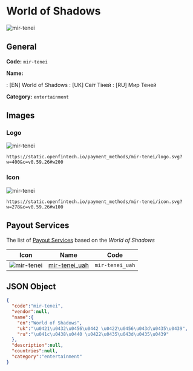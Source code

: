 
# World of Shadows 
![mir-tenei](https://static.openfintech.io/payment_methods/mir-tenei/logo.svg?w=400&c=v0.59.26#w200)  

## General 
**Code:** `mir-tenei` 
 
**Name:** 
 
:	[EN] World of Shadows 
:	[UK] Світ Тіней 
:	[RU] Мир Теней 
 
**Category:** `entertainment` 
 

## Images 

### Logo 
![mir-tenei](https://static.openfintech.io/payment_methods/mir-tenei/logo.svg?w=400&c=v0.59.26#w200)  

```
https://static.openfintech.io/payment_methods/mir-tenei/logo.svg?w=400&c=v0.59.26#w200
```  

### Icon 
![mir-tenei](https://static.openfintech.io/payment_methods/mir-tenei/icon.svg?w=278&c=v0.59.26#w100)  

```
https://static.openfintech.io/payment_methods/mir-tenei/icon.svg?w=278&c=v0.59.26#w100
```  

## Payout Services 
 
The list of [Payout Services](/payout-services/) based on the _World of Shadows_ 

|Icon|Name|Code| 
|:---:|:---:|:---:| 
|![mir-tenei](https://static.openfintech.io/payout_methods/mir-tenei/icon.png?w=278&c=v0.59.26#w40) |[mir-tenei_uah](/payout-services/mir-tenei_uah/)|`mir-tenei_uah`| 
 

## JSON Object 

```json
{
  "code":"mir-tenei",
  "vendor":null,
  "name":{
    "en":"World of Shadows",
    "uk":"\u0421\u0432\u0456\u0442 \u0422\u0456\u043d\u0435\u0439",
    "ru":"\u041c\u0438\u0440 \u0422\u0435\u043d\u0435\u0439"
  },
  "description":null,
  "countries":null,
  "category":"entertainment"
}
```  
